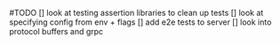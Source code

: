 #TODO
[] look at testing assertion libraries to clean up tests
[] look at specifying config from env + flags
[] add e2e tests to server
[] look into protocol buffers and grpc